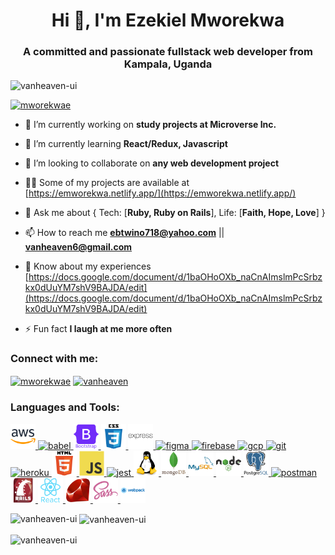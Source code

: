 <h1 align="center">Hi 👋, I'm Ezekiel Mworekwa</h1>
<h3 align="center">A committed and passionate fullstack web developer from Kampala, Uganda</h3>

<p align="left"> <img src="https://komarev.com/ghpvc/?username=vanheaven-ui&label=Profile%20views&color=0e75b6&style=flat" alt="vanheaven-ui" /> </p>

<p align="left"> <a href="https://twitter.com/mworekwae" target="blank"><img src="https://img.shields.io/twitter/follow/mworekwae?logo=twitter&style=for-the-badge" alt="mworekwae" /></a> </p>

- 🔭 I’m currently working on **study projects at Microverse Inc.**

- 🌱 I’m currently learning **React/Redux, Javascript**

- 👯 I’m looking to collaborate on **any web development project**

- 👨‍💻 Some of my projects are available at [https://emworekwa.netlify.app/](https://emworekwa.netlify.app/)

- 💬 Ask me about { Tech: [**Ruby, Ruby on Rails**], Life: [**Faith, Hope, Love**] }

- 📫 How to reach me **ebtwino718@yahoo.com** || **vanheaven6@gmail.com** 

- 📄 Know about my experiences [https://docs.google.com/document/d/1baOHoOXb_naCnAImslmPcSrbzkx0dUuYM7shV9BAJDA/edit](https://docs.google.com/document/d/1baOHoOXb_naCnAImslmPcSrbzkx0dUuYM7shV9BAJDA/edit)

- ⚡ Fun fact **I laugh at me more often**

<h3 align="left">Connect with me:</h3>
<p align="left">
<a href="https://twitter.com/mworekwae" target="blank"><img align="center" src="https://cdn.jsdelivr.net/npm/simple-icons@3.0.1/icons/twitter.svg" alt="mworekwae" height="30" width="40" /></a>
<a href="https://linkedin.com/in/vanheaven" target="blank"><img align="center" src="https://cdn.jsdelivr.net/npm/simple-icons@3.0.1/icons/linkedin.svg" alt="vanheaven" height="30" width="40" /></a>
</p>

<h3 align="left">Languages and Tools:</h3>
<p align="left"> <a href="https://aws.amazon.com" target="_blank"> <img src="https://raw.githubusercontent.com/devicons/devicon/master/icons/amazonwebservices/amazonwebservices-original-wordmark.svg" alt="aws" width="40" height="40"/> </a> <a href="https://babeljs.io/" target="_blank"> <img src="https://www.vectorlogo.zone/logos/babeljs/babeljs-icon.svg" alt="babel" width="40" height="40"/> </a> <a href="https://getbootstrap.com" target="_blank"> <img src="https://raw.githubusercontent.com/devicons/devicon/master/icons/bootstrap/bootstrap-plain-wordmark.svg" alt="bootstrap" width="40" height="40"/> </a> <a href="https://www.w3schools.com/css/" target="_blank"> <img src="https://raw.githubusercontent.com/devicons/devicon/master/icons/css3/css3-original-wordmark.svg" alt="css3" width="40" height="40"/> </a> <a href="https://expressjs.com" target="_blank"> <img src="https://raw.githubusercontent.com/devicons/devicon/master/icons/express/express-original-wordmark.svg" alt="express" width="40" height="40"/> </a> <a href="https://www.figma.com/" target="_blank"> <img src="https://www.vectorlogo.zone/logos/figma/figma-icon.svg" alt="figma" width="40" height="40"/> </a> <a href="https://firebase.google.com/" target="_blank"> <img src="https://www.vectorlogo.zone/logos/firebase/firebase-icon.svg" alt="firebase" width="40" height="40"/> </a> <a href="https://cloud.google.com" target="_blank"> <img src="https://www.vectorlogo.zone/logos/google_cloud/google_cloud-icon.svg" alt="gcp" width="40" height="40"/> </a> <a href="https://git-scm.com/" target="_blank"> <img src="https://www.vectorlogo.zone/logos/git-scm/git-scm-icon.svg" alt="git" width="40" height="40"/> </a> <a href="https://heroku.com" target="_blank"> <img src="https://www.vectorlogo.zone/logos/heroku/heroku-icon.svg" alt="heroku" width="40" height="40"/> </a> <a href="https://www.w3.org/html/" target="_blank"> <img src="https://raw.githubusercontent.com/devicons/devicon/master/icons/html5/html5-original-wordmark.svg" alt="html5" width="40" height="40"/> </a> <a href="https://developer.mozilla.org/en-US/docs/Web/JavaScript" target="_blank"> <img src="https://raw.githubusercontent.com/devicons/devicon/master/icons/javascript/javascript-original.svg" alt="javascript" width="40" height="40"/> </a> <a href="https://jestjs.io" target="_blank"> <img src="https://www.vectorlogo.zone/logos/jestjsio/jestjsio-icon.svg" alt="jest" width="40" height="40"/> </a> <a href="https://www.linux.org/" target="_blank"> <img src="https://raw.githubusercontent.com/devicons/devicon/master/icons/linux/linux-original.svg" alt="linux" width="40" height="40"/> </a> <a href="https://www.mongodb.com/" target="_blank"> <img src="https://raw.githubusercontent.com/devicons/devicon/master/icons/mongodb/mongodb-original-wordmark.svg" alt="mongodb" width="40" height="40"/> </a> <a href="https://www.mysql.com/" target="_blank"> <img src="https://raw.githubusercontent.com/devicons/devicon/master/icons/mysql/mysql-original-wordmark.svg" alt="mysql" width="40" height="40"/> </a> <a href="https://nodejs.org" target="_blank"> <img src="https://raw.githubusercontent.com/devicons/devicon/master/icons/nodejs/nodejs-original-wordmark.svg" alt="nodejs" width="40" height="40"/> </a> <a href="https://www.postgresql.org" target="_blank"> <img src="https://raw.githubusercontent.com/devicons/devicon/master/icons/postgresql/postgresql-original-wordmark.svg" alt="postgresql" width="40" height="40"/> </a> <a href="https://postman.com" target="_blank"> <img src="https://www.vectorlogo.zone/logos/getpostman/getpostman-icon.svg" alt="postman" width="40" height="40"/> </a> <a href="https://rubyonrails.org" target="_blank"> <img src="https://raw.githubusercontent.com/devicons/devicon/master/icons/rails/rails-original-wordmark.svg" alt="rails" width="40" height="40"/> </a> <a href="https://reactjs.org/" target="_blank"> <img src="https://raw.githubusercontent.com/devicons/devicon/master/icons/react/react-original-wordmark.svg" alt="react" width="40" height="40"/> </a> <a href="https://www.ruby-lang.org/en/" target="_blank"> <img src="https://raw.githubusercontent.com/devicons/devicon/master/icons/ruby/ruby-original.svg" alt="ruby" width="40" height="40"/> </a> <a href="https://sass-lang.com" target="_blank"> <img src="https://raw.githubusercontent.com/devicons/devicon/master/icons/sass/sass-original.svg" alt="sass" width="40" height="40"/> </a> <a href="https://webpack.js.org" target="_blank"> <img src="https://raw.githubusercontent.com/devicons/devicon/d00d0969292a6569d45b06d3f350f463a0107b0d/icons/webpack/webpack-original-wordmark.svg" alt="webpack" width="40" height="40"/> </a> </p>

<p><img align="left" src="https://github-readme-stats.vercel.app/api/top-langs?username=vanheaven-ui&show_icons=true&locale=en&layout=compact" alt="vanheaven-ui" /></p>

<p>&nbsp;<img align="center" src="https://github-readme-stats.vercel.app/api?username=vanheaven-ui&show_icons=true&theme=dracula&title_color=faf5f5&text_color=d80e0e&locale=en" alt="vanheaven-ui" /></p>

<p><img align="center" src="https://github-readme-streak-stats.herokuapp.com/?user=vanheaven-ui&" alt="vanheaven-ui" /></p>
